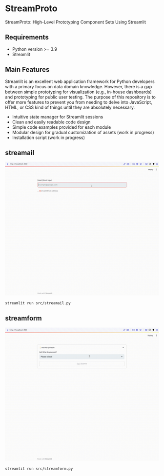 # StreamProto

StreamProto: High-Level Prototyping Component Sets Using Streamlit

## Requirements

- Python version >= 3.9
- Streamlit

## Main Features

Streamlit is an excellent web application framework for Python developers with a primary focus on data domain knowledge. However, there is a gap between simple prototyping for visualization (e.g., in-house dashboards) and prototyping for public user testing. The purpose of this repository is to offer more features to prevent you from needing to delve into JavaScript, HTML, or CSS kind of things until they are absolutely necessary.

- Intuitive state manager for Streamlit sessions
- Clean and easily readable code design
- Simple code examples provided for each module
- Modular design for gradual customization of assets (work in progress)
- Installation script (work in progress)

## streamail

![streamail](./docs/streamail-20f-200p.gif)

```bash
streamlit run src/streamail.py
```

## streamform

![streamform](./docs/streamform-20f-200p.gif)

```bash
streamlit run src/streamform.py
```
